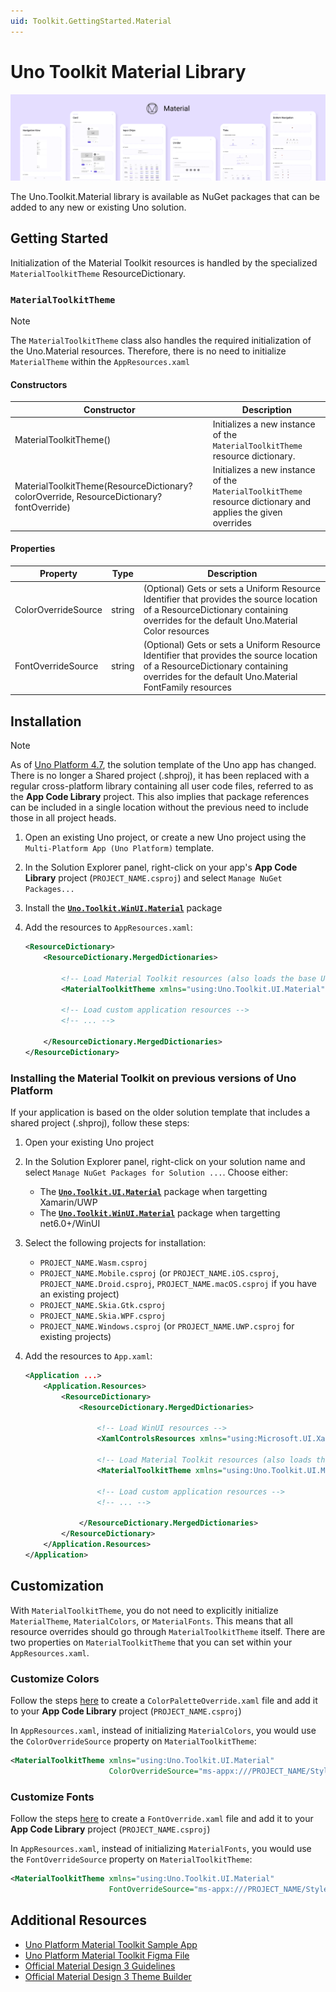 ```yaml
---
uid: Toolkit.GettingStarted.Material
---
```

# Uno Toolkit Material Library

<p align="center">
  <img src="assets/material-toolkit-design-system.png">
</p>

The Uno.Toolkit.Material library is available as NuGet packages that can be added to any new or existing Uno solution.

## Getting Started

Initialization of the Material Toolkit resources is handled by the specialized `MaterialToolkitTheme` ResourceDictionary.

### `MaterialToolkitTheme`

> [!NOTE]
> The `MaterialToolkitTheme` class also handles the required initialization of the Uno.Material resources. Therefore, there is no need to initialize `MaterialTheme` within the `AppResources.xaml`

#### Constructors

| Constructor    | Description                                           |
|----------------|-------------------------------------------------------|
| MaterialToolkitTheme()         | Initializes a new instance of the `MaterialToolkitTheme` resource dictionary.       |
| MaterialToolkitTheme(ResourceDictionary? colorOverride, ResourceDictionary? fontOverride)         | Initializes a new instance of the `MaterialToolkitTheme` resource dictionary and applies the given overrides       |

#### Properties

| Property                  | Type              | Description                                                                                   |
|---------------------------|-------------------|-----------------------------------------------------------------------------------------------|
| ColorOverrideSource             | string            | (Optional) Gets or sets a Uniform Resource Identifier that provides the source location of a ResourceDictionary containing overrides for the default Uno.Material Color resources                                            |
| FontOverrideSource     | string      | (Optional) Gets or sets a Uniform Resource Identifier that provides the source location of a ResourceDictionary containing overrides for the default Uno.Material FontFamily resources            |

## Installation

> [!NOTE]
> As of [Uno Platform 4.7](https://platform.uno/blog/uno-platform-4-7-new-project-template-performance-improvements-and-more/), the solution template of the Uno app has changed. There is no longer a Shared project (.shproj), it has been replaced with a regular cross-platform library containing all user code files, referred to as the **App Code Library** project. This also implies that package references can be included in a single location without the previous need to include those in all project heads.

1. Open an existing Uno project, or create a new Uno project using the `Multi-Platform App (Uno Platform)` template.
2. In the Solution Explorer panel, right-click on your app's **App Code Library** project (`PROJECT_NAME.csproj`) and select `Manage NuGet Packages...`
3. Install the [**`Uno.Toolkit.WinUI.Material`**](https://www.nuget.org/packages/Uno.Toolkit.WinUI.Material) package
4. Add the resources to `AppResources.xaml`:

    ```xml
    <ResourceDictionary>
        <ResourceDictionary.MergedDictionaries>

            <!-- Load Material Toolkit resources (also loads the base Uno.Material resources) -->
            <MaterialToolkitTheme xmlns="using:Uno.Toolkit.UI.Material" />

            <!-- Load custom application resources -->
            <!-- ... -->

        </ResourceDictionary.MergedDictionaries>
    </ResourceDictionary>
    ```

### Installing the Material Toolkit on previous versions of Uno Platform

If your application is based on the older solution template that includes a shared project (.shproj), follow these steps:

1. Open your existing Uno project
2. In the Solution Explorer panel, right-click on your solution name and select `Manage NuGet Packages for Solution ...`. Choose either:
    - The [**`Uno.Toolkit.UI.Material`**](https://www.nuget.org/packages/Uno.Toolkit.UI.Material) package when targetting Xamarin/UWP
    - The [**`Uno.Toolkit.WinUI.Material`**](https://www.nuget.org/packages/Uno.Toolkit.WinUI.Material) package when targetting net6.0+/WinUI

3. Select the following projects for installation:
    - `PROJECT_NAME.Wasm.csproj`
    - `PROJECT_NAME.Mobile.csproj` (or `PROJECT_NAME.iOS.csproj`, `PROJECT_NAME.Droid.csproj`, `PROJECT_NAME.macOS.csproj` if you have an existing project)
    - `PROJECT_NAME.Skia.Gtk.csproj`
    - `PROJECT_NAME.Skia.WPF.csproj`
    - `PROJECT_NAME.Windows.csproj` (or `PROJECT_NAME.UWP.csproj` for existing projects)
4. Add the resources to `App.xaml`:

    ```xml
    <Application ...>
        <Application.Resources>
            <ResourceDictionary>
                <ResourceDictionary.MergedDictionaries>

                    <!-- Load WinUI resources -->
                    <XamlControlsResources xmlns="using:Microsoft.UI.Xaml.Controls" />
                    
                    <!-- Load Material Toolkit resources (also loads the base Uno.Material resources) -->
                    <MaterialToolkitTheme xmlns="using:Uno.Toolkit.UI.Material" />

                    <!-- Load custom application resources -->
                    <!-- ... -->

                </ResourceDictionary.MergedDictionaries>
            </ResourceDictionary>
        </Application.Resources>
    </Application>
    ```

## Customization

With `MaterialToolkitTheme`, you do not need to explicitly initialize `MaterialTheme`, `MaterialColors`, or `MaterialFonts`. This means that all resource overrides should go through `MaterialToolkitTheme` itself. There are two properties on `MaterialToolkitTheme` that you can set within your `AppResources.xaml`.

### Customize Colors

Follow the steps [here](https://platform.uno/docs/articles/external/uno.themes/doc/material-getting-started.html#customize-color-palette) to create a `ColorPaletteOverride.xaml` file and add it to your **App Code Library** project (`PROJECT_NAME.csproj`)

In `AppResources.xaml`, instead of initializing `MaterialColors`, you would use the `ColorOverrideSource` property on `MaterialToolkitTheme`:

```xml
<MaterialToolkitTheme xmlns="using:Uno.Toolkit.UI.Material"
                      ColorOverrideSource="ms-appx:///PROJECT_NAME/Style/Application/ColorPaletteOverride.xaml" />
```

### Customize Fonts

Follow the steps [here](https://platform.uno/docs/articles/external/uno.themes/doc/material-getting-started.html#change-default-font) to create a `FontOverride.xaml` file and add it to your **App Code Library** project (`PROJECT_NAME.csproj`)

In `AppResources.xaml`, instead of initializing `MaterialFonts`, you would use the `FontOverrideSource` property on `MaterialToolkitTheme`:

```xml
<MaterialToolkitTheme xmlns="using:Uno.Toolkit.UI.Material"
                      FontOverrideSource="ms-appx:///PROJECT_NAME/Style/Application/FontOverride.xaml" />
```

## Additional Resources

- [Uno Platform Material Toolkit Sample App](https://github.com/unoplatform/Uno.Samples/tree/master/UI/UnoMaterialToolkitSample)
- [Uno Platform Material Toolkit Figma File](https://www.figma.com/community/file/1110792522046146058)
- [Official Material Design 3 Guidelines](https://m3.material.io/components)
- [Official Material Design 3 Theme Builder](https://m3.material.io/theme-builder)
